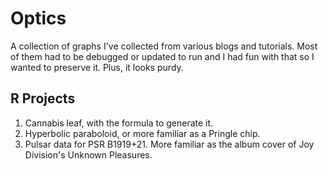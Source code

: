 # Optics
A collection of graphs I've collected from various blogs and tutorials. Most of them had to be debugged or updated to run and I had fun with that so I wanted to preserve it. Plus, it looks purdy.

## R Projects
1. Cannabis leaf, with the formula to generate it.
1. Hyperbolic paraboloid, or more familiar as a Pringle chip.
1. Pulsar data for PSR B1919+21. More familiar as the album cover of Joy Division's Unknown Pleasures.